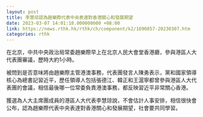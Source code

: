 ```yaml
---
layout: post
title: 李慧琼認為趙樂際代表中央表達對香港關心和發展期望
date: 2023-03-07 14:01:18.000000000 +08:00
link: https://news.rthk.hk/rthk/ch/component/k2/1690857-20230307.htm
categories: rthk
---
```


在北京，中共中央政治局常委趙樂際早上在北京人民大會堂香港廳，參與港區人大代表團審議，歷時大約1小時。

被問到是否意味將由趙樂際主管港澳事務，代表團發言人陳勇表示，黨和國家領導核心為總書記習近平，歷任領導人包括張德江、韓正和王滬寧都曾參與港區人大代表團的會議，相信最後哪一位常委負責港澳事務，都反映習近平非常關心香港。

獲選為人大主席團成員的港區人大代表李慧琼說，不會估計人事安排，相信很快會公布，認為趙樂際代表中央表達對香港關心和發展期望，社會要共同學習。
